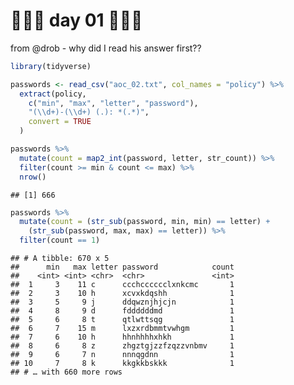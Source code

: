 🎄🎄🎄 day 01 🎄🎄🎄
================

from @drob - why did I read his answer first??

``` r
library(tidyverse)

passwords <- read_csv("aoc_02.txt", col_names = "policy") %>%
  extract(policy,
    c("min", "max", "letter", "password"),
    "(\\d+)-(\\d+) (.): *(.*)",
    convert = TRUE
  )
```

``` r
passwords %>%
  mutate(count = map2_int(password, letter, str_count)) %>%
  filter(count >= min & count <= max) %>%
  nrow()
```

    ## [1] 666

``` r
passwords %>%
  mutate(count = (str_sub(password, min, min) == letter) +
    (str_sub(password, max, max) == letter)) %>%
  filter(count == 1)
```

    ## # A tibble: 670 x 5
    ##      min   max letter password            count
    ##    <int> <int> <chr>  <chr>               <int>
    ##  1     3    11 c      ccchcccccclxnkcmc       1
    ##  2     3    10 h      xcvxkdqshh              1
    ##  3     5     9 j      ddqwznjhjcjn            1
    ##  4     8     9 d      fddddddmd               1
    ##  5     6     8 t      qtlwttsqg               1
    ##  6     7    15 m      lxzxrdbmmtvwhgm         1
    ##  7     6    10 h      hhnhhhhxhkh             1
    ##  8     6     8 z      zhgztgjzzfzqzzvnbmv     1
    ##  9     6     7 n      nnnqgdnn                1
    ## 10     7     8 k      kkgkkbskkk              1
    ## # … with 660 more rows
